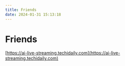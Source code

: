 ```yaml
---
title: Friends
date: 2024-01-31 15:13:18
---
```


# Friends

[https://ai-live-streaming.techidaily.com](https://ai-live-streaming.techidaily.com)